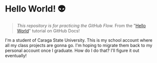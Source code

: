 # Hello World! 👽
> *This repository is for practicing the GitHub Flow.*
From the "[Hello World](https://docs.github.com/en/get-started/start-your-journey/hello-world)" tutorial on GitHub Docs!

I'm a student of Caraga State University. This is my school account where all my class projects are gonna go. I'm hoping to migrate them back to my personal account once I graduate. How do I do that? I'll figure it out eventually!
